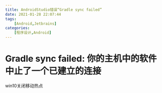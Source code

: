 ```yaml
---
title: AndroidStudio错误“Gradle sync failed”
date: 2021-01-28 22:07:44
tags: 
    [Android,Jetbrains] 
categories: 
    [程序设计,Android]
---
```


# Gradle sync failed: 你的主机中的软件中止了一个已建立的连接

win10关闭移动热点